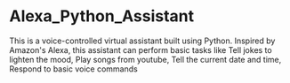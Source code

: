 # Alexa_Python_Assistant
This is a voice-controlled virtual assistant built using Python. Inspired by Amazon's Alexa, this assistant can perform basic tasks like Tell jokes to lighten the mood, Play songs from youtube, Tell the current date and time, Respond to basic voice commands
